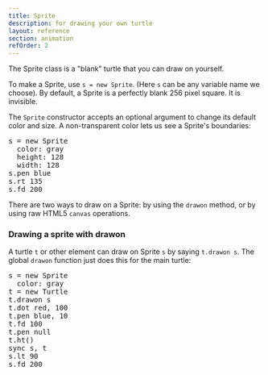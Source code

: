 ```yaml
---
title: Sprite
description: for drawing your own turtle
layout: reference
section: animation
refOrder: 2
---
```


The Sprite class is a "blank" turtle that you can draw on yourself.

To make a Sprite, use `s = new Sprite`. (Here `s` can be any variable
name we choose).  By default, a Sprite is a perfectly blank 256 pixel
square.  It is invisible.

The `Sprite` constructor accepts an optional argument to change its
default color and size.  A non-transparent color lets us
see a Sprite's boundaries:

<pre class="jumbo">
s = new Sprite
  color: gray
  height: 128
  width: 128
s.pen blue
s.rt 135
s.fd 200
</pre>

There are two ways to draw on a Sprite: by using the `drawon` method,
or by using raw HTML5 `canvas` operations.

<h3>Drawing a sprite with drawon</h3>

A turtle `t` or other element can draw on Sprite `s` by
saying `t.drawon s`.  The global `drawon` function just
does this for the main turtle:

<pre class="jumbo">
s = new Sprite
  color: gray
t = new Turtle
t.drawon s
t.dot red, 100
t.pen blue, 10
t.fd 100
t.pen null
t.ht()
sync s, t
s.lt 90
s.fd 200
</pre>

